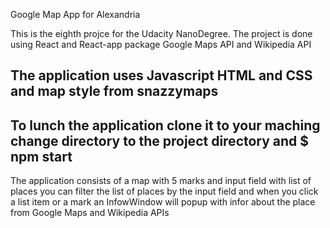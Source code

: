 Google Map App for Alexandria

This is the eighth projce for the Udacity NanoDegree.
The project is done using React and React-app package 
Google Maps API and Wikipedia API

The application uses Javascript HTML and CSS and map style from snazzymaps 
-
To lunch the application clone it to your maching 
change directory to the project directory and 
$ npm start
-
The application consists of a map with 5 marks and input field with list of places you can filter the list of places by the input field and when you click a list item or a mark an InfowWindow will popup with infor about the place from Google Maps and Wikipedia APIs

